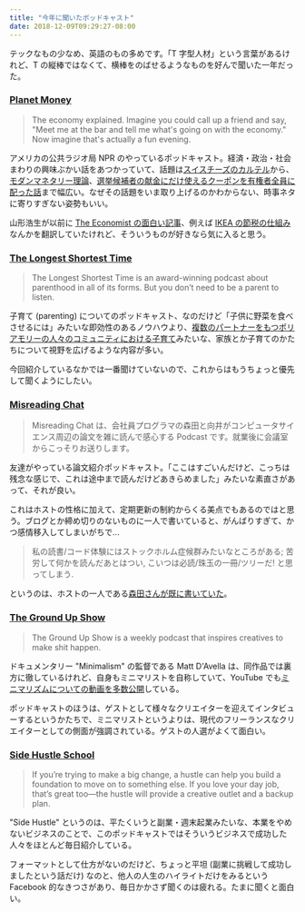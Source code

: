 ```yaml
---
title: "今年に聞いたポッドキャスト"
date: 2018-12-09T09:29:27-08:00
---
```


テックなもの少なめ、英語のもの多めです。「T 字型人材」という言葉があるけれど、T の縦棒ではなくて、横棒をのばせるようなものを好んで聞いた一年だった。

### [Planet Money](https://www.npr.org/podcasts/510289/planet-money/)

> The economy explained. Imagine you could call up a friend and say, "Meet me at the bar and tell me what's going on with the economy." Now imagine that's actually a fun evening.

アメリカの公共ラジオ局 NPR のやっているポッドキャスト。経済・政治・社会まわりの興味ぶかい話をあつかっていて、話題は[スイスチーズのカルテル][PM573]から、[モダンマネタリー理論][PM866]、[選挙候補者の献金にだけ使えるクーポンを有権者全員に配った話][PM873]まで幅広い。なぜその話題をいま取り上げるのかわからない、時事ネタに寄りすぎない姿勢もいい。

山形浩生が以前に [The Economist の面白い記事](https://cruel.org/economist/)、例えば [IKEA の節税の仕組み](https://cruel.org/economist/ikea.html)なんかを翻訳していたけれど、そういうものが好きなら気に入ると思う。

### [The Longest Shortest Time](https://longestshortesttime.com/)

> The Longest Shortest Time is an award-winning podcast about parenthood in all of its forms. But you don’t need to be a parent to listen.

子育て (parenting) についてのポッドキャスト、なのだけど「子供に野菜を食べさせるには」みたいな即効性のあるノウハウより、[複数のパートナーをもつポリアモリーの人々のコミュニティにおける子育て][LS180]みたいな、家族とか子育てのかたちについて視野を広げるような内容が多い。

今回紹介しているなかでは一番聞けていないので、これからはもうちょっと優先して聞くようにしたい。

### [Misreading Chat](https://misreading.chat)

> Misreading Chat は、会社員プログラマの森田と向井がコンピュータサイエンス周辺の論文を雑に読んで感心する Podcast です。就業後に会議室からこっそりお送りします。

友達がやっている論文紹介ポッドキャスト。「ここはすごいんだけど、こっちは残念な感じで、これは途中まで読んだけどあきらめました」みたいな素直さがあって、それが良い。

これはホストの性格に加えて、定期更新の制約からくる美点でもあるのではと思う。ブログとか締め切りのないものに一人で書いていると、がんばりすぎて、かつ感情移入してしまいがちで...

> 私の読書/コード体験にはストックホルム症候群みたいなところがある; 苦労して何かを読んだあとはつい, こいつは必読/珠玉の一冊/ツリーだ! と思ってしまう.

というのは、ホストの一人である[森田さんが既に書いていた][S2P]。

### [The Ground Up Show](http://mattdavella.com/podcast/)

> The Ground Up Show is a weekly podcast that inspires creatives to make shit happen.

ドキュメンタリー "Minimalism" の監督である Matt D'Avella は、同作品では裏方に徹しているけれど、自身もミニマリストを自称していて、YouTube でも[ミニマリズムについての動画を多数公開](https://www.youtube.com/playlist?list=PLXKuahfdkl6zE2jEBck8IQUaz5hAjcIE6)している。

ポッドキャストのほうは、ゲストとして様々なクリエイターを迎えてインタビューするというかたちで、ミニマリストというよりは、現代のフリーランスなクリエイターとしての側面が強調されている。ゲストの人選がよくて面白い。

### [Side Hustle School](https://sidehustleschool.com/)

> If you’re trying to make a big change, a hustle can help you build a foundation to move on to something else. If you love your day job, that’s great too—the hustle will provide a creative outlet and a backup plan.

"Side Hustle" というのは、平たくいうと副業・週末起業みたいな、本業をやめないビジネスのことで、このポッドキャストではそういうビジネスで成功した人々をほとんど毎日紹介している。

フォーマットとして仕方がないのだけど、ちょっと平坦 (副業に挑戦して成功しましたという話だけ) なのと、他人の人生のハイライトだけをみるという Facebook 的なきつさがあり、毎日かかさず聞くのは疲れる。たまに聞くと面白い。 

[PM573]: https://www.npr.org/templates/transcript/transcript.php?storyId=607787351
[PM866]: https://www.npr.org/templates/transcript/transcript.php?storyId=652001941
[PM873]: https://www.npr.org/templates/transcript/transcript.php?storyId=663541365
[LS180]: https://longestshortesttime.com/episode-180-the-polycule
[S2P]: http://steps.dodgson.org/bn/2011/06/10/
